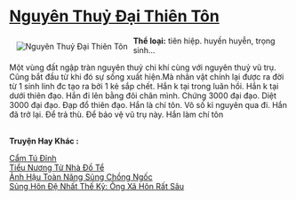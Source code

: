 <a href="https://utruyen.com/truyen/nguyen-thuy-dai-thien-ton/19144/" title="Nguyên Thuỷ Đại Thiên Tôn"><h1>Nguyên Thuỷ Đại Thiên Tôn</h1></a><div style="display:table"><img align="right" style="float: left; padding: 10px;" src="https://utruyen.com/images/story/200x260/nguyen-thuy-dai-thien-ton.jpg" alt="Nguyên Thuỷ Đại Thiên Tôn"><b>Thể loại:</b> tiên hiệp. huyền huyễn, trọng sinh...<p></p>Một vùng đất ngập tràn nguyên thuỷ chi khí cùng với nguyên thuỷ vũ trụ. Cũng bắt đầu từ khi đó sự sống xuất hiện.Mà nhân vật chính lại được ra đời từ 1 sinh linh đc tạo ra bởi 1 kẻ sắp chết. Hắn k tại trong luân hồi. Hắn k tại dưới thiên đạo. Hắn đi lên bằng đôi chân mình. Chứng 3000 đại đạo. Diệt 3000 đại đạo. Đạp đổ thiên đạo. Hắn là chí tôn. Vô số kỉ nguyên qua đi. Hắn đã trở lại. Để trả thù. Để bảo vệ vũ trụ này. Hắn làm chí tôn</div><p><br><b>Truyện Hay Khác :</b></p><a href="https://utruyen.com/truyen/cam-tu-dinh/19036/" alt="Cẩm Tú Đỉnh">Cẩm Tú Đỉnh</a><br/><a href="https://github.com/quanluxury/ngontinhhot/tree/master/truyenhay/19098/" alt="Tiểu Nương Tử Nhà Đồ Tể">Tiểu Nương Tử Nhà Đồ Tể</a><br/><a href="https://github.com/quanluxury/ngontinhhot/tree/master/truyenhay/17362/" alt="Ảnh Hậu Toàn Năng Sủng Chồng Ngốc">Ảnh Hậu Toàn Năng Sủng Chồng Ngốc</a><br/><a href="https://github.com/quanluxury/ngontinhhot/tree/master/truyenhay/17360/" alt="Sủng Hôn Đệ Nhất Thế Kỷ: Ông Xã Hôn Rất Sâu">Sủng Hôn Đệ Nhất Thế Kỷ: Ông Xã Hôn Rất Sâu</a><br/>